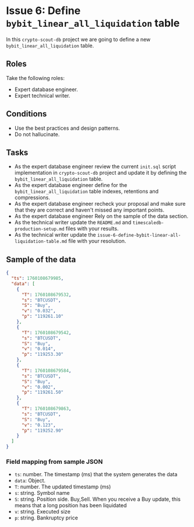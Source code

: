 # Issue 6: Define `bybit_linear_all_liquidation` table

In this `crypto-scout-db` project we are going to define a new `bybit_linear_all_liquidation` table.

## Roles

Take the following roles:

- Expert database engineer.
- Expert technical writer.

## Conditions

- Use the best practices and design patterns.
- Do not hallucinate.

## Tasks

- As the expert database engineer review the current `init.sql` script implementation in `crypto-scout-db` project and
  update it by defining the `bybit_linear_all_liquidation` table.
- As the expert database engineer define for the `bybit_linear_all_liquidation` table indexes, retentions and
  compressions.
- As the expert database engineer recheck your proposal and make sure that they are correct and haven't missed any
  important points.
- As the expert database engineer Rely on the sample of the data section.
- As the technical writer update the `README.md` and `timescaledb-production-setup.md` files with your results.
- As the technical writer update the `issue-6-define-bybit-linear-all-liquidation-table.md` file with your resolution.

## Sample of the data

```json
{
  "ts": 1760108679985,
  "data": [
    {
      "T": 1760108679532,
      "s": "BTCUSDT",
      "S": "Buy",
      "v": "0.032",
      "p": "119261.10"
    },
    {
      "T": 1760108679542,
      "s": "BTCUSDT",
      "S": "Buy",
      "v": "0.014",
      "p": "119253.30"
    },
    {
      "T": 1760108679584,
      "s": "BTCUSDT",
      "S": "Buy",
      "v": "0.002",
      "p": "119261.50"
    },
    {
      "T": 1760108679863,
      "s": "BTCUSDT",
      "S": "Buy",
      "v": "0.123",
      "p": "119252.90"
    }
  ]
}
```

### Field mapping from sample JSON

- `ts`: number. The timestamp (ms) that the system generates the data
- `data`: Object.
- `T`: number. The updated timestamp (ms)
- `s`: string. Symbol name
- `S`: string. Position side. Buy,Sell. When you receive a Buy update, this means that a long position has been
  liquidated
- `v`: string. Executed size
- `p`: string. Bankruptcy price